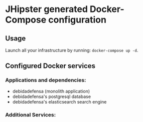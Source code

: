 # JHipster generated Docker-Compose configuration

## Usage

Launch all your infrastructure by running: `docker-compose up -d`.

## Configured Docker services

### Applications and dependencies:
- debidadefensa (monolith application)
- debidadefensa's postgresql database
- debidadefensa's elasticsearch search engine

### Additional Services:

